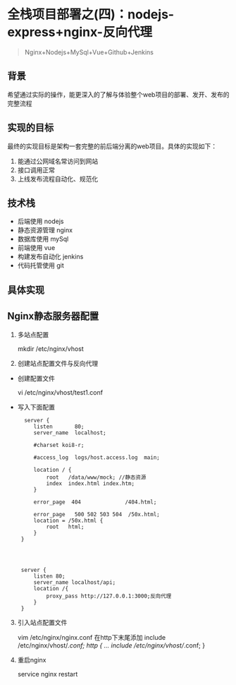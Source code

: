 # 全栈项目部署之(四)：nodejs-express+nginx-反向代理

> Nginx+Nodejs+MySql+Vue+Github+Jenkins

## 背景
希望通过实际的操作，能更深入的了解与体验整个web项目的部署、发开、发布的完整流程

## 实现的目标

最终的实现目标是架构一套完整的前后端分离的web项目。具体的实现如下：

1. 能通过公网域名常访问到网站
2. 接口调用正常
3. 上线发布流程自动化、规范化

## 技术栈

- 后端使用 nodejs
- 静态资源管理 nginx
- 数据库使用 mySql
- 前端使用 vue
- 构建发布自动化 jenkins
- 代码托管使用 git

## 具体实现


## Nginx静态服务器配置

1. 多站点配置


    mkdir /etc/nginx/vhost

2.  创建站点配置文件与反向代理


- 创建配置文件


    vi /etc/nginx/vhost/test1.conf
    
    
-  写入下面配置
    


         server {
            listen       80;
            server_name  localhost;
            
            #charset koi8-r;
            
            #access_log  logs/host.access.log  main;
            
            location / {
                root   /data/www/mock; //静态资源
                index  index.html index.htm;
            }
        
            error_page  404              /404.html;
            
            error_page   500 502 503 504  /50x.html;
            location = /50x.html {
                root   html;
            }
        }

        
        
        
        server {
            listen 80;
            server_name localhost/api;
            location /{
                proxy_pass http://127.0.0.1:3000;反向代理
            }
        }
    
    
    
3. 引入站点配置文件


    vim /etc/nginx/nginx.conf
    在http下末尾添加 include /etc/nginx/vhost/*.conf;
    http {
        ...
        include /etc/nginx/vhost/*.conf;
    }
    
4. 重启nginx


    service nginx restart

